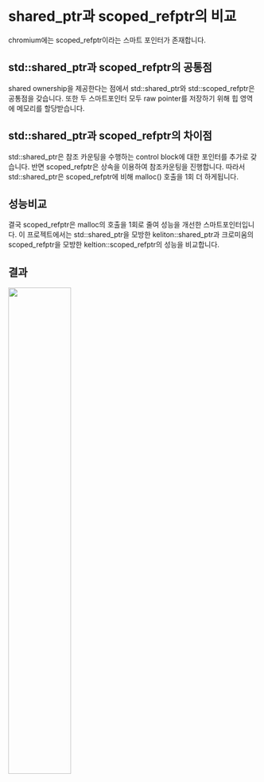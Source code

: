# shared_ptr과 scoped_refptr의 비교
chromium에는 scoped_refptr이라는 스마트 포인터가 존재합니다.
  
## std::shared_ptr과 scoped_refptr의 공통점
shared ownership을 제공한다는 점에서 std::shared_ptr와 std::scoped_refptr은 공통점을 갖습니다. 또한 두 스마트포인터 모두 raw pointer를 저장하기 위해 힙 영역에 메모리를 할당받습니다.
  
## std::shared_ptr과 scoped_refptr의 차이점
std::shared_ptr은 참조 카운팅을 수행하는 control block에 대한 포인터를 추가로 갖습니다. 반면 scoped_refptr은 상속을 이용하여 참조카운팅을 진행합니다.
따라서 std::shared_ptr은 scoped_refptr에 비해 malloc() 호출을 1회 더 하게됩니다.
  
## 성능비교
결국 scoped_refptr은 malloc의 호출을 1회로 줄여 성능을 개선한 스마트포인터입니다. 이 프로젝트에서는 std::shared_ptr을 모방한 keliton::shared_ptr과
크로미움의 scoped_refptr을 모방한 keltion::scoped_refptr의 성능을 비교합니다.
  
## 결과
<img width="50%" src="https://user-images.githubusercontent.com/76467273/162622655-ee3b4245-adb3-442d-ac9e-0263ff927ee9.png"/>

